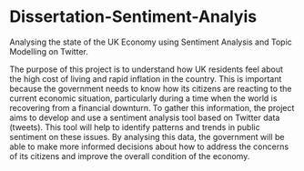 # Dissertation-Sentiment-Analyis
Analysing the state of the UK Economy using Sentiment Analysis and Topic Modelling on Twitter. 

The purpose of this project is to understand how UK residents feel about the high cost of living and rapid inflation in the country. This is important because the government needs to know how its citizens are reacting to the current economic situation, particularly during a time when the world is recovering from a financial downturn. To gather this information, the project aims to develop and use a sentiment analysis tool based on Twitter data (tweets). This tool will help to identify patterns and trends in public sentiment on these issues. By analysing this data, the government will be able to make more informed decisions about how to address the concerns of its citizens and improve the overall condition of the economy.
